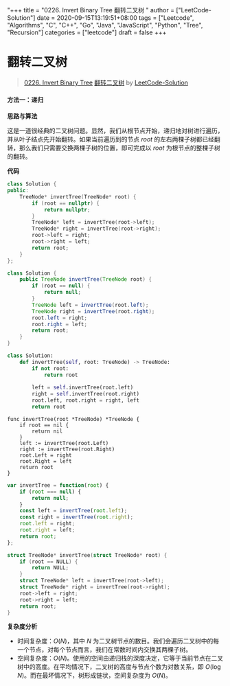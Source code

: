 "+++
title = "0226. Invert Binary Tree 翻转二叉树 "
author = ["LeetCode-Solution"]
date = 2020-09-15T13:19:51+08:00
tags = ["Leetcode", "Algorithms", "C", "C++", "Go", "Java", "JavaScript", "Python", "Tree", "Recursion"]
categories = ["leetcode"]
draft = false
+++

# 翻转二叉树

> [0226. Invert Binary Tree](https://leetcode-cn.com/problems/invert-binary-tree/)
> [翻转二叉树](https://leetcode-cn.com/problems/invert-binary-tree/solution/fan-zhuan-er-cha-shu-by-leetcode-solution/) by [LeetCode-Solution](https://leetcode-cn.com/u/leetcode-solution/)

#### 方法一：递归

**思路与算法**

这是一道很经典的二叉树问题。显然，我们从根节点开始，递归地对树进行遍历，并从叶子结点先开始翻转。如果当前遍历到的节点 $\textit{root}$ 的左右两棵子树都已经翻转，那么我们只需要交换两棵子树的位置，即可完成以 $\textit{root}$ 为根节点的整棵子树的翻转。

**代码**

```C++
class Solution {
public:
    TreeNode* invertTree(TreeNode* root) {
        if (root == nullptr) {
            return nullptr;
        }
        TreeNode* left = invertTree(root->left);
        TreeNode* right = invertTree(root->right);
        root->left = right;
        root->right = left;
        return root;
    }
};
```

```Java
class Solution {
    public TreeNode invertTree(TreeNode root) {
        if (root == null) {
            return null;
        }
        TreeNode left = invertTree(root.left);
        TreeNode right = invertTree(root.right);
        root.left = right;
        root.right = left;
        return root;
    }
}
```

```Python
class Solution:
    def invertTree(self, root: TreeNode) -> TreeNode:
        if not root:
            return root
        
        left = self.invertTree(root.left)
        right = self.invertTree(root.right)
        root.left, root.right = right, left
        return root
```

```Golang
func invertTree(root *TreeNode) *TreeNode {
    if root == nil {
        return nil
    }
    left := invertTree(root.Left)
    right := invertTree(root.Right)
    root.Left = right
    root.Right = left
    return root
}
```

```JavaScript
var invertTree = function(root) {
    if (root === null) {
        return null;
    }
    const left = invertTree(root.left);
    const right = invertTree(root.right);
    root.left = right;
    root.right = left;
    return root;
};
```

```C
struct TreeNode* invertTree(struct TreeNode* root) {
    if (root == NULL) {
        return NULL;
    }
    struct TreeNode* left = invertTree(root->left);
    struct TreeNode* right = invertTree(root->right);
    root->left = right;
    root->right = left;
    return root;
}
```

**复杂度分析**

- 时间复杂度：$O(N)$，其中 $N$ 为二叉树节点的数目。我们会遍历二叉树中的每一个节点，对每个节点而言，我们在常数时间内交换其两棵子树。
- 空间复杂度：$O(N)$。使用的空间由递归栈的深度决定，它等于当前节点在二叉树中的高度。在平均情况下，二叉树的高度与节点个数为对数关系，即 $O(\log N)$。而在最坏情况下，树形成链状，空间复杂度为 $O(N)$。